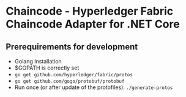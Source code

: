 # Chaincode - Hyperledger Fabric Chaincode Adapter for .NET Core

## Prerequirements for development

* Golang Installation
* $GOPATH is correctly set
* `go get github.com/hyperledger/fabric/protos`
* `go get github.com/gogo/protobuf/protobuf`
* Run once (or after update of the protofiles): `./generate-protos`
